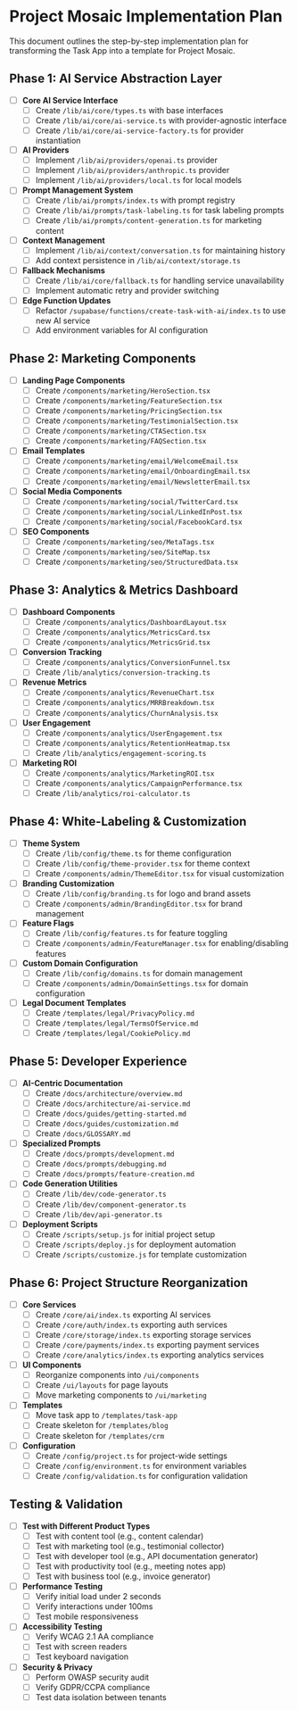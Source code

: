 # Project Mosaic Implementation Plan

This document outlines the step-by-step implementation plan for transforming the Task App into a template for Project Mosaic.

## Phase 1: AI Service Abstraction Layer

- [ ] **Core AI Service Interface**
  - [ ] Create `/lib/ai/core/types.ts` with base interfaces
  - [ ] Create `/lib/ai/core/ai-service.ts` with provider-agnostic interface
  - [ ] Create `/lib/ai/core/ai-service-factory.ts` for provider instantiation

- [ ] **AI Providers**
  - [ ] Implement `/lib/ai/providers/openai.ts` provider
  - [ ] Implement `/lib/ai/providers/anthropic.ts` provider
  - [ ] Implement `/lib/ai/providers/local.ts` for local models

- [ ] **Prompt Management System**
  - [ ] Create `/lib/ai/prompts/index.ts` with prompt registry
  - [ ] Create `/lib/ai/prompts/task-labeling.ts` for task labeling prompts
  - [ ] Create `/lib/ai/prompts/content-generation.ts` for marketing content

- [ ] **Context Management**
  - [ ] Implement `/lib/ai/context/conversation.ts` for maintaining history
  - [ ] Add context persistence in `/lib/ai/context/storage.ts`

- [ ] **Fallback Mechanisms**
  - [ ] Create `/lib/ai/core/fallback.ts` for handling service unavailability
  - [ ] Implement automatic retry and provider switching

- [ ] **Edge Function Updates**
  - [ ] Refactor `/supabase/functions/create-task-with-ai/index.ts` to use new AI service
  - [ ] Add environment variables for AI configuration

## Phase 2: Marketing Components

- [ ] **Landing Page Components**
  - [ ] Create `/components/marketing/HeroSection.tsx`
  - [ ] Create `/components/marketing/FeatureSection.tsx`
  - [ ] Create `/components/marketing/PricingSection.tsx`
  - [ ] Create `/components/marketing/TestimonialSection.tsx`
  - [ ] Create `/components/marketing/CTASection.tsx`
  - [ ] Create `/components/marketing/FAQSection.tsx`

- [ ] **Email Templates**
  - [ ] Create `/components/marketing/email/WelcomeEmail.tsx`
  - [ ] Create `/components/marketing/email/OnboardingEmail.tsx`
  - [ ] Create `/components/marketing/email/NewsletterEmail.tsx`

- [ ] **Social Media Components**
  - [ ] Create `/components/marketing/social/TwitterCard.tsx`
  - [ ] Create `/components/marketing/social/LinkedInPost.tsx`
  - [ ] Create `/components/marketing/social/FacebookCard.tsx`

- [ ] **SEO Components**
  - [ ] Create `/components/marketing/seo/MetaTags.tsx`
  - [ ] Create `/components/marketing/seo/SiteMap.tsx`
  - [ ] Create `/components/marketing/seo/StructuredData.tsx`

## Phase 3: Analytics & Metrics Dashboard

- [ ] **Dashboard Components**
  - [ ] Create `/components/analytics/DashboardLayout.tsx`
  - [ ] Create `/components/analytics/MetricsCard.tsx`
  - [ ] Create `/components/analytics/MetricsGrid.tsx`

- [ ] **Conversion Tracking**
  - [ ] Create `/components/analytics/ConversionFunnel.tsx`
  - [ ] Create `/lib/analytics/conversion-tracking.ts`

- [ ] **Revenue Metrics**
  - [ ] Create `/components/analytics/RevenueChart.tsx`
  - [ ] Create `/components/analytics/MRRBreakdown.tsx`
  - [ ] Create `/components/analytics/ChurnAnalysis.tsx`

- [ ] **User Engagement**
  - [ ] Create `/components/analytics/UserEngagement.tsx`
  - [ ] Create `/components/analytics/RetentionHeatmap.tsx`
  - [ ] Create `/lib/analytics/engagement-scoring.ts`

- [ ] **Marketing ROI**
  - [ ] Create `/components/analytics/MarketingROI.tsx`
  - [ ] Create `/components/analytics/CampaignPerformance.tsx`
  - [ ] Create `/lib/analytics/roi-calculator.ts`

## Phase 4: White-Labeling & Customization

- [ ] **Theme System**
  - [ ] Create `/lib/config/theme.ts` for theme configuration
  - [ ] Create `/lib/config/theme-provider.tsx` for theme context
  - [ ] Create `/components/admin/ThemeEditor.tsx` for visual customization

- [ ] **Branding Customization**
  - [ ] Create `/lib/config/branding.ts` for logo and brand assets
  - [ ] Create `/components/admin/BrandingEditor.tsx` for brand management

- [ ] **Feature Flags**
  - [ ] Create `/lib/config/features.ts` for feature toggling
  - [ ] Create `/components/admin/FeatureManager.tsx` for enabling/disabling features

- [ ] **Custom Domain Configuration**
  - [ ] Create `/lib/config/domains.ts` for domain management
  - [ ] Create `/components/admin/DomainSettings.tsx` for domain configuration

- [ ] **Legal Document Templates**
  - [ ] Create `/templates/legal/PrivacyPolicy.md`
  - [ ] Create `/templates/legal/TermsOfService.md`
  - [ ] Create `/templates/legal/CookiePolicy.md`

## Phase 5: Developer Experience

- [ ] **AI-Centric Documentation**
  - [ ] Create `/docs/architecture/overview.md`
  - [ ] Create `/docs/architecture/ai-service.md`
  - [ ] Create `/docs/guides/getting-started.md`
  - [ ] Create `/docs/guides/customization.md`
  - [ ] Create `/docs/GLOSSARY.md`

- [ ] **Specialized Prompts**
  - [ ] Create `/docs/prompts/development.md`
  - [ ] Create `/docs/prompts/debugging.md`
  - [ ] Create `/docs/prompts/feature-creation.md`

- [ ] **Code Generation Utilities**
  - [ ] Create `/lib/dev/code-generator.ts`
  - [ ] Create `/lib/dev/component-generator.ts`
  - [ ] Create `/lib/dev/api-generator.ts`

- [ ] **Deployment Scripts**
  - [ ] Create `/scripts/setup.js` for initial project setup
  - [ ] Create `/scripts/deploy.js` for deployment automation
  - [ ] Create `/scripts/customize.js` for template customization

## Phase 6: Project Structure Reorganization

- [ ] **Core Services**
  - [ ] Create `/core/ai/index.ts` exporting AI services
  - [ ] Create `/core/auth/index.ts` exporting auth services
  - [ ] Create `/core/storage/index.ts` exporting storage services
  - [ ] Create `/core/payments/index.ts` exporting payment services
  - [ ] Create `/core/analytics/index.ts` exporting analytics services

- [ ] **UI Components**
  - [ ] Reorganize components into `/ui/components`
  - [ ] Create `/ui/layouts` for page layouts
  - [ ] Move marketing components to `/ui/marketing`

- [ ] **Templates**
  - [ ] Move task app to `/templates/task-app`
  - [ ] Create skeleton for `/templates/blog`
  - [ ] Create skeleton for `/templates/crm`

- [ ] **Configuration**
  - [ ] Create `/config/project.ts` for project-wide settings
  - [ ] Create `/config/environment.ts` for environment variables
  - [ ] Create `/config/validation.ts` for configuration validation

## Testing & Validation

- [ ] **Test with Different Product Types**
  - [ ] Test with content tool (e.g., content calendar)
  - [ ] Test with marketing tool (e.g., testimonial collector)
  - [ ] Test with developer tool (e.g., API documentation generator)
  - [ ] Test with productivity tool (e.g., meeting notes app)
  - [ ] Test with business tool (e.g., invoice generator)

- [ ] **Performance Testing**
  - [ ] Verify initial load under 2 seconds
  - [ ] Verify interactions under 100ms
  - [ ] Test mobile responsiveness

- [ ] **Accessibility Testing**
  - [ ] Verify WCAG 2.1 AA compliance
  - [ ] Test with screen readers
  - [ ] Test keyboard navigation

- [ ] **Security & Privacy**
  - [ ] Perform OWASP security audit
  - [ ] Verify GDPR/CCPA compliance
  - [ ] Test data isolation between tenants
